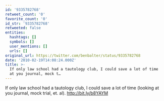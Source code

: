 ```yaml
---
id: '9335782768'
retweet_count: '0'
favorite_count: '0'
id_str: '9335782768'
retweeted: false
entities:
  hashtags: []
  symbols: []
  user_mentions: []
  urls: []
original_url: https://twitter.com/benbalter/status/9335782768
date: '2010-02-19T14:08:24.000Z'
title: >-
  If only law school had a tautology club, I could save a lot of time  (looking
  at you journal, mock t…
---
```


If only law school had a tautology club, I could save a lot of time  (looking at you journal, mock trial, et. al).  http://bit.ly/b8YAYM
